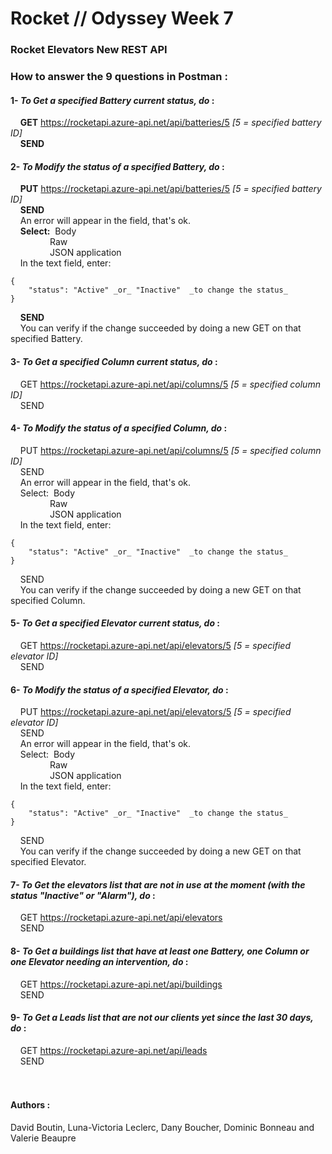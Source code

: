 # Rocket  // Odyssey Week 7

### Rocket Elevators New REST API



### **How to answer the 9 questions in Postman :** 


#### 1- *To Get a specified Battery current status, do* : </br>
&nbsp;&nbsp;&nbsp;&nbsp;**GET** https://rocketapi.azure-api.net/api/batteries/5		_[5 = specified battery ID]_ </br>
&nbsp;&nbsp;&nbsp;&nbsp;**SEND**
  
#### 2- *To Modify the status of a specified Battery, do* : </br>
&nbsp;&nbsp;&nbsp;&nbsp;**PUT** https://rocketapi.azure-api.net/api/batteries/5		_[5 = specified battery ID]_ </br>
&nbsp;&nbsp;&nbsp;&nbsp;**SEND** </br>
&nbsp;&nbsp;&nbsp;&nbsp;An error will appear in the field, that's ok. </br>
&nbsp;&nbsp;&nbsp;&nbsp;**Select:**	&nbsp;Body </br>
&nbsp;&nbsp;&nbsp;&nbsp;&nbsp;&nbsp;&nbsp;&nbsp;&nbsp;&nbsp;&nbsp;&nbsp;&nbsp;&nbsp;&nbsp;&nbsp;Raw </br>
&nbsp;&nbsp;&nbsp;&nbsp;&nbsp;&nbsp;&nbsp;&nbsp;&nbsp;&nbsp;&nbsp;&nbsp;&nbsp;&nbsp;&nbsp;&nbsp;JSON application </br>
&nbsp;&nbsp;&nbsp;&nbsp;In the text field, enter: </br>
```
{
	"status": "Active" _or_ "Inactive"  _to change the status_ 
} 
```
&nbsp;&nbsp;&nbsp;&nbsp;**SEND** </br>
&nbsp;&nbsp;&nbsp;&nbsp;You can verify if the change succeeded by doing a new GET on that specified Battery. 

#### 3- *To Get a specified Column current status, do* : </br>
&nbsp;&nbsp;&nbsp;&nbsp;GET https://rocketapi.azure-api.net/api/columns/5  _[5 = specified column ID]_ </br>
&nbsp;&nbsp;&nbsp;&nbsp;SEND 
  
#### 4- *To Modify the status of a specified Column, do* : </br>
&nbsp;&nbsp;&nbsp;&nbsp;PUT https://rocketapi.azure-api.net/api/columns/5  _[5 = specified column ID]_ </br>
&nbsp;&nbsp;&nbsp;&nbsp;SEND </br>
&nbsp;&nbsp;&nbsp;&nbsp;An error will appear in the field, that's ok. </br>
&nbsp;&nbsp;&nbsp;&nbsp;Select:	&nbsp;Body </br>
&nbsp;&nbsp;&nbsp;&nbsp;&nbsp;&nbsp;&nbsp;&nbsp;&nbsp;&nbsp;&nbsp;&nbsp;&nbsp;&nbsp;&nbsp;&nbsp;Raw </br>
&nbsp;&nbsp;&nbsp;&nbsp;&nbsp;&nbsp;&nbsp;&nbsp;&nbsp;&nbsp;&nbsp;&nbsp;&nbsp;&nbsp;&nbsp;&nbsp;JSON application </br>
&nbsp;&nbsp;&nbsp;&nbsp;In the text field, enter: </br>
```
{ 
	"status": "Active" _or_ "Inactive"  _to change the status_ 
} 
```
&nbsp;&nbsp;&nbsp;&nbsp;SEND </br>
&nbsp;&nbsp;&nbsp;&nbsp;You can verify if the change succeeded by doing a new GET on that specified Column. 

#### 5- *To Get a specified Elevator current status, do* : </br>
&nbsp;&nbsp;&nbsp;&nbsp;GET https://rocketapi.azure-api.net/api/elevators/5  _[5 = specified elevator ID]_ </br>
&nbsp;&nbsp;&nbsp;&nbsp;SEND
  
#### 6- *To Modify the status of a specified Elevator, do* : </br>
&nbsp;&nbsp;&nbsp;&nbsp;PUT https://rocketapi.azure-api.net/api/elevators/5  _[5 = specified elevator ID]_ </br>
&nbsp;&nbsp;&nbsp;&nbsp;SEND </br>
&nbsp;&nbsp;&nbsp;&nbsp;An error will appear in the field, that's ok. </br>
&nbsp;&nbsp;&nbsp;&nbsp;Select:	&nbsp;Body </br>
&nbsp;&nbsp;&nbsp;&nbsp;&nbsp;&nbsp;&nbsp;&nbsp;&nbsp;&nbsp;&nbsp;&nbsp;&nbsp;&nbsp;&nbsp;&nbsp;Raw </br>
&nbsp;&nbsp;&nbsp;&nbsp;&nbsp;&nbsp;&nbsp;&nbsp;&nbsp;&nbsp;&nbsp;&nbsp;&nbsp;&nbsp;&nbsp;&nbsp;JSON application </br>
&nbsp;&nbsp;&nbsp;&nbsp;In the text field, enter: </br>
```
{ 
	"status": "Active" _or_ "Inactive"  _to change the status_ 
} 
```
&nbsp;&nbsp;&nbsp;&nbsp;SEND </br>
&nbsp;&nbsp;&nbsp;&nbsp;You can verify if the change succeeded by doing a new GET on that specified Elevator.

#### 7- *To Get the elevators list that are not in use at the moment (with the status "Inactive" or "Alarm"), do* : </br>
&nbsp;&nbsp;&nbsp;&nbsp;GET https://rocketapi.azure-api.net/api/elevators </br>
&nbsp;&nbsp;&nbsp;&nbsp;SEND 
	
#### 8- *To Get a buildings list that have at least one Battery, one Column or one Elevator needing an intervention, do* : </br>
&nbsp;&nbsp;&nbsp;&nbsp;GET https://rocketapi.azure-api.net/api/buildings </br>
&nbsp;&nbsp;&nbsp;&nbsp;SEND
	
#### 9- *To Get a Leads list that are not our clients yet since the last 30 days, do* : </br>
&nbsp;&nbsp;&nbsp;&nbsp;GET https://rocketapi.azure-api.net/api/leads </br>
&nbsp;&nbsp;&nbsp;&nbsp;SEND 
</br>
</br>
</br>

#### Authors : 
David Boutin, Luna-Victoria Leclerc, Dany Boucher, Dominic Bonneau and Valerie Beaupre 